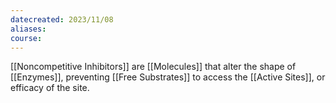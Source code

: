 ```yaml
---
datecreated: 2023/11/08
aliases: 
course:
---
```

[[Noncompetitive Inhibitors]] are [[Molecules]] that alter the shape of [[Enzymes]], preventing [[Free Substrates]] to access the [[Active Sites]], or efficacy of the site. 